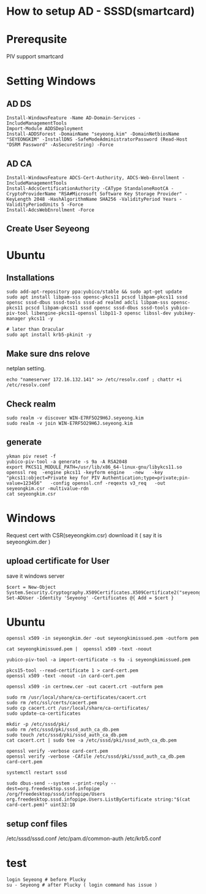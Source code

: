 # How to setup AD - SSSD(smartcard)

# Prerequsite

PIV support smartcard

# Setting Windows

## AD DS

```
Install-WindowsFeature -Name AD-Domain-Services -IncludeManagementTools
Import-Module ADDSDeployment
Install-ADDSForest -DomainName "seyeong.kim" -DomainNetbiosName "SEYEONGKIM" -InstallDNS -SafeModeAdministratorPassword (Read-Host "DSRM Password" -AsSecureString) -Force
```

## AD CA
```
Install-WindowsFeature ADCS-Cert-Authority, ADCS-Web-Enrollment -IncludeManagementTools
Install-AdcsCertificationAuthority -CAType StandaloneRootCA -CryptoProviderName "RSA#Microsoft Software Key Storage Provider" -KeyLength 2048 -HashAlgorithmName SHA256 -ValidityPeriod Years -ValidityPeriodUnits 5 -Force
Install-AdcsWebEnrollment -Force
```
## Create User Seyeong


# Ubuntu

## Installations
```
sudo add-apt-repository ppa:yubico/stable && sudo apt-get update
sudo apt install libpam-sss opensc-pkcs11 pcscd libpam-pkcs11 sssd opensc sssd-dbus sssd-tools sssd-ad realmd adcli libpam-sss opensc-pkcs11 pcscd libpam-pkcs11 sssd opensc sssd-dbus sssd-tools yubico-piv-tool libengine-pkcs11-openssl libp11-3 opensc libssl-dev yubikey-manager ykcs11 -y

# later than Oracular
sudo apt install krb5-pkinit -y
```
## Make sure dns relove
netplan setting.
```
echo "nameserver 172.16.132.141" >> /etc/resolv.conf ; chattr +i /etc/resolv.conf
```

## Check realm
```
sudo realm -v discover WIN-E7RF5O29H6J.seyeong.kim
sudo realm -v join WIN-E7RF5O29H6J.seyeong.kim
```
## generate 
```
ykman piv reset -f
yubico-piv-tool -a generate -s 9a -A RSA2048
export PKCS11_MODULE_PATH=/usr/lib/x86_64-linux-gnu/libykcs11.so
openssl req  -engine pkcs11 -keyform engine   -new   -key "pkcs11:object=Private key for PIV Authentication;type=private;pin-value=123456"   -config openssl.cnf -reqexts v3_req   -out seyeongkim.csr -multivalue-rdn
cat seyeongkim.csr
```
# Windows

Request cert with CSR(seyeongkim.csr)
download it ( say it is seyeongkim.der )

## upload certificate for User
save it windows server
```
$cert = New-Object System.Security.Cryptography.X509Certificates.X509Certificate2("seyeongkim.der")
Set-ADUser -Identity 'Seyeong' -Certificates @{ Add = $cert }
```
# Ubuntu
```
openssl x509 -in seyeongkim.der -out seyeongkimissued.pem -outform pem

cat seyeongkimissued.pem |  openssl x509 -text -noout

yubico-piv-tool -a import-certificate -s 9a -i seyeongkimissued.pem

pkcs15-tool --read-certificate 1 > card-cert.pem
openssl x509 -text -noout -in card-cert.pem

openssl x509 -in certnew.cer -out cacert.crt -outform pem

sudo rm /usr/local/share/ca-certificates/cacert.crt
sudo rm /etc/ssl/certs/cacert.pem
sudo cp cacert.crt /usr/local/share/ca-certificates/
sudo update-ca-certificates

mkdir -p /etc/sssd/pki/
sudo rm /etc/sssd/pki/sssd_auth_ca_db.pem
sudo touch /etc/sssd/pki/sssd_auth_ca_db.pem
cat cacert.crt | sudo tee -a /etc/sssd/pki/sssd_auth_ca_db.pem

openssl verify -verbose card-cert.pem
openssl verify -verbose -CAfile /etc/sssd/pki/sssd_auth_ca_db.pem card-cert.pem

systemctl restart sssd

sudo dbus-send --system --print-reply --dest=org.freedesktop.sssd.infopipe /org/freedesktop/sssd/infopipe/Users org.freedesktop.sssd.infopipe.Users.ListByCertificate string:"$(cat card-cert.pem)" uint32:10
```

## setup conf files
/etc/sssd/sssd.conf
/etc/pam.d/common-auth
/etc/krb5.conf

# test
```
login Seyeong # before Plucky
su - Seyeong # after Plucky ( login command has issue )
```
